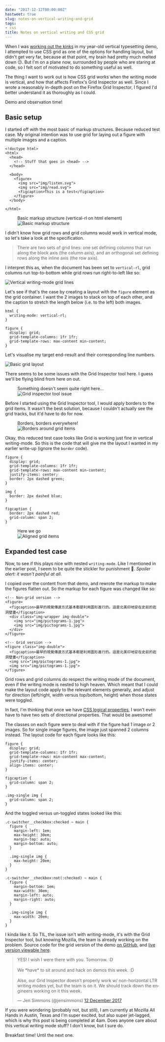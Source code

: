 ```yaml
---
date: "2017-12-12T00:00:00Z"
hastweet: true
slug: notes-on-vertical-writing-and-grid
tags:
- css
title: Notes on vertical writing and CSS grid
---
```

When I was [working out the kinks](/blog/vertical-typesetting-revisited/) in my year-old vertical typesetting demo, I attempted to use CSS grid as one of the options for handling layout, but didn't get very far, because at that point, my brain had pretty much melted down <span class="emoji" role="img" tabindex="0" aria-label="confused face">&#x1F615;</span>. But I'm on a plane now, surrounded by people who are staring at code, so I felt sort of motivated to do something useful as well.

The thing I want to work out is how CSS grid works when the writing mode is vertical, and how that affects Firefox's Grid Inspector as well. Since I wrote a reasonably in-depth post on the Firefox Grid Inspector, I figured I'd better understand it as thoroughly as I could.

Demo and observation time!

## Basic setup

I started off with the most basic of markup structures. Because reduced test case. My original intention was to use grid for laying out a figure with multiple images and a caption.

<pre><code class="language-markup">&lt;!doctype html&gt;
&lt;html&gt;
  &lt;head&gt;
    &lt;!-- Stuff that goes in &lt;head&gt; --&gt;
  &lt;/head&gt;
  
  &lt;body&gt;
    &lt;figure&gt;
      &lt;img src="img/listen.svg"&gt;
      &lt;img src="img/read.svg"&gt;
      &lt;figcaption&gt;This is a test&lt;/figcaption&gt;
    &lt;/figure&gt;
  &lt;/body&gt;

&lt;/html&gt;
</code></pre>

<figure>
    <figcaption>Basic markup structure (vertical-rl on html element)</figcaption>
    <img srcset="/assets/images/posts/grid-vertical/markup-480.jpg 480w, /assets/images/posts/grid-vertical/markup-640.jpg 640w, /assets/images/posts/grid-vertical/markup-960.jpg 960w, /assets/images/posts/grid-vertical/markup-1280.jpg 1280w" sizes="(max-width: 400px) 100vw, (max-width: 960px) 75vw, 640px" src="/assets/images/posts/grid-vertical/markup-640.jpg" alt="Basic markup structure" />
</figure>

I didn't know how grid rows and grid columns would work in vertical mode, so let's take a look at the specification.

> There are two sets of grid lines: one set defining columns that run along the block axis (the column axis), and an orthogonal set defining rows along the inline axis (the row axis).

I interpret this as, when the document has been set to `vertical-rl`, grid columns run top-to-bottom while grid rows run right-to-left like so:

<img style="max-height:15em;" src="/assets/images/posts/grid-vertical/grid-lines.svg" alt="Vertical writing-mode grid lines" />

Let's see if that's the case by creating a layout with the `figure` element as the grid container. I want the 2 images to stack on top of each other, and the caption to stretch the length below (i.e. to the left) both images.

<pre><code class="language-css">html {
  writing-mode: vertical-rl;
}

figure {
  display: grid;
  grid-template-columns: 1fr 1fr;
  grid-template-rows: max-content min-content;
}</code></pre>

Let's visualise my target end-result and their corresponding line numbers.

<img style="max-height:15em;" src="/assets/images/posts/grid-vertical/simple.svg" alt="Basic grid layout" />

There seems to be some issues with the Grid Inspector tool here. I guess we'll be flying blind from here on out.

<figure>
    <figcaption>Something doesn't seem quite right here...</figcaption>
    <img srcset="/assets/images/posts/grid-vertical/problem-480.jpg 480w, /assets/images/posts/grid-vertical/problem-640.jpg 640w, /assets/images/posts/grid-vertical/problem-960.jpg 960w, /assets/images/posts/grid-vertical/problem-1280.jpg 1280w" sizes="(max-width: 400px) 100vw, (max-width: 960px) 75vw, 640px" src="/assets/images/posts/grid-vertical/problem-640.jpg" alt="Grid inspector tool issue" />
</figure>

Before I started using the Grid Inspector tool, I would apply borders to the grid items. It wasn't the best solution, because I couldn't actually see the grid tracks, but it'd have to do for now.

<figure>
    <figcaption>Borders, borders everywhere!</figcaption>
    <img srcset="/assets/images/posts/grid-vertical/borders-480.jpg 480w, /assets/images/posts/grid-vertical/borders-640.jpg 640w, /assets/images/posts/grid-vertical/borders-960.jpg 960w, /assets/images/posts/grid-vertical/borders-1280.jpg 1280w" sizes="(max-width: 400px) 100vw, (max-width: 960px) 75vw, 640px" src="/assets/images/posts/grid-vertical/borders-640.jpg" alt="Borders around grid items" />
</figure>

Okay, this reduced test case looks like Grid is working just fine in vertical writing-mode. So this is the code that will give me the layout I wanted in my earlier write-up (ignore the `border` code).

<pre><code class="language-css">figure {
  display: grid;
  grid-template-columns: 1fr 1fr;
  grid-template-rows: max-content min-content;
  justify-items: center;
  border: 2px dashed green;
}

img {
  border: 2px dashed blue;
}

figcaption {
  border: 2px dashed red;
  grid-column: span 2;
}</code></pre>

<figure>
    <figcaption>Here we go</figcaption>
    <img srcset="/assets/images/posts/grid-vertical/aligned-480.png 480w, /assets/images/posts/grid-vertical/aligned-640.png 640w, /assets/images/posts/grid-vertical/aligned-960.png 960w, /assets/images/posts/grid-vertical/aligned-1280.png 1280w" sizes="(max-width: 400px) 100vw, (max-width: 960px) 75vw, 640px" src="/assets/images/posts/grid-vertical/aligned-640.png" alt="Aligned grid items" />
</figure>

## Expanded test case

Now, to see if this plays nice with nested `writing-mode`. Like I mentioned in the earlier post, I seem to be quite the stickler for punishment <span class="emoji" role="img" tabindex="0" aria-label="person shrugging">&#x1F937;</span>. *Spoiler alert: it wasn't painful at all.*

I copied over the content from that demo, and rewrote the markup to make the figures flatten out. So the markup for each figure was changed like so:

<pre><code class="language-markup">&lt;!-- Non-grid version --&gt;
&lt;figure&gt;
  &lt;figcaption&gt;最早的視覺傳達方式基本都是利用圖形進行的。這是北美印地安在史前的岩洞壁畫&lt;/figcaption&gt;
  &lt;div class="img-wrapper img-double"&gt;
    &lt;img src="img/pictograms-1.jpg"&gt;
    &lt;img src="img/pictograms-1.jpg"&gt;
  &lt;/div&gt;
&lt;/figure&gt;

&lt;!-- Grid version --&gt;
&lt;figure class="img-double"&gt;
  &lt;figcaption&gt;最早的視覺傳達方式基本都是利用圖形進行的。這是北美印地安在史前的岩洞壁畫&lt;/figcaption&gt;
  &lt;img src="img/pictograms-1.jpg"&gt;
  &lt;img src="img/pictograms-1.jpg"&gt;
&lt;/figure&gt;</code></pre>

Grid rows and grid columns do respect the writing mode of the document, even if the writing mode is nested to high heaven. Which meant that I could make the layout code apply to the relevant elements generally, and adjust for direction (left/right, width versus top/bottom, height) when those states were toggled.

In fact, I'm thinking that once we have [CSS logical properties](https://www.w3.org/TR/css-logical-1/), I won't even have to have two sets of directional properties. That would be awesome!

The classes on each figure were to deal with if the figure had 1 image or 2 images. So for single image figures, the image just spanned 2 columns instead. The layout code for each figure looks like this:

<pre><code class="language-css">figure {
  display: grid;
  grid-template-columns: 1fr 1fr;
  grid-template-rows: min-content max-content;
  justify-items: center;
  align-items: center;
}

figcaption {
  grid-column: span 2;
}

.img-single img {
  grid-column: span 2;
}</code></pre>

And the toggled versus un-toggled states looked like this:

<pre><code class="language-css">.c-switcher__checkbox:checked ~ main {
  figure {
    margin-left: 1em;
    max-height: 30em;
    margin-top: auto;
    margin-bottom: auto;
  }

  .img-single img {
    max-height: 20em;
  }
}

.c-switcher__checkbox:not(:checked) ~ main {
  figure {
    margin-bottom: 1em;
    max-width: 30em;
    margin-left: auto;
    margin-right: auto;
  }

  .img-single img {
    max-width: 20em;
  }
}</code></pre>

I kinda like it. So TIL, the issue isn't with writing-mode, it's with the Grid Inspector tool, but knowing Mozilla, the team is already working on the problem. Source code for the grid version of the demo [on GitHub](https://github.com/huijing/demos/tree/master/grids-vertical), and [live version viewable here](https://huijing.github.io/demos/grids-vertical/).

<blockquote class="twitter-tweet" data-lang="en-gb"><p lang="en" dir="ltr">YES! I wish I were there with you. Tomorrow. :D <br><br>We *have* to sit around and hack on demos this week. :D <br><br>Also, our Grid Inspector doesn’t properly work w/ non-horizontal LTR writing modes yet, but the team is on it. We should track down the engineers working on it this week.</p>&mdash; Jen Simmons (@jensimmons) <a href="https://twitter.com/jensimmons/status/940455924111630336?ref_src=twsrc%5Etfw">12 December 2017</a></blockquote>

If you were wondering (probably not, but still), I am currently at Mozilla All Hands in Austin, Texas and I'm super excited, but also super jet-lagged, which is why this post is being completed at 4am. Does anyone care about this vertical writing mode stuff? I don't know, but I sure do.

Breakfast time! Until the next one.
